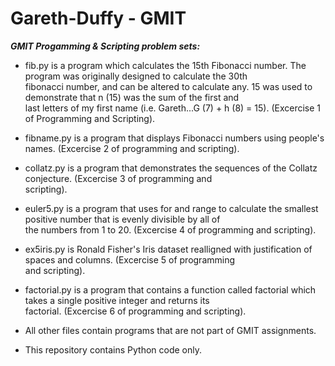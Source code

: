 # Gareth-Duffy - GMIT

***GMIT Progamming & Scripting problem sets:***

* fib.py is a program which calculates the 15th Fibonacci number. The program was originally designed to calculate the 30th    
  fibonacci number, and can be altered to calculate any. 15 was used to demonstrate that n (15) was the sum of the first and   
  last letters of my first name (i.e. Gareth...G (7) + h (8) = 15). (Excercise 1 of Programming and Scripting).

* fibname.py is a program that displays Fibonacci numbers using people's names. (Excercise 2 of programming and scripting).

* collatz.py is a program that demonstrates the sequences of the Collatz conjecture. (Excercise 3 of programming and     
  scripting).

* euler5.py is a program that uses for and range to calculate the smallest positive number that is evenly divisible by all of   
  the numbers from 1 to 20. (Excercise 4 of programming and scripting).

* ex5iris.py is Ronald Fisher's Iris dataset realligned with justification of spaces and columns. (Excercise 5 of programming  
  and scripting).

* factorial.py is a program that contains a function called factorial which takes a single positive integer and returns its   
  factorial.  (Excercise 6 of programming and scripting).
 
* All other files contain programs that are not part of GMIT assignments.

* This repository contains Python code only.



